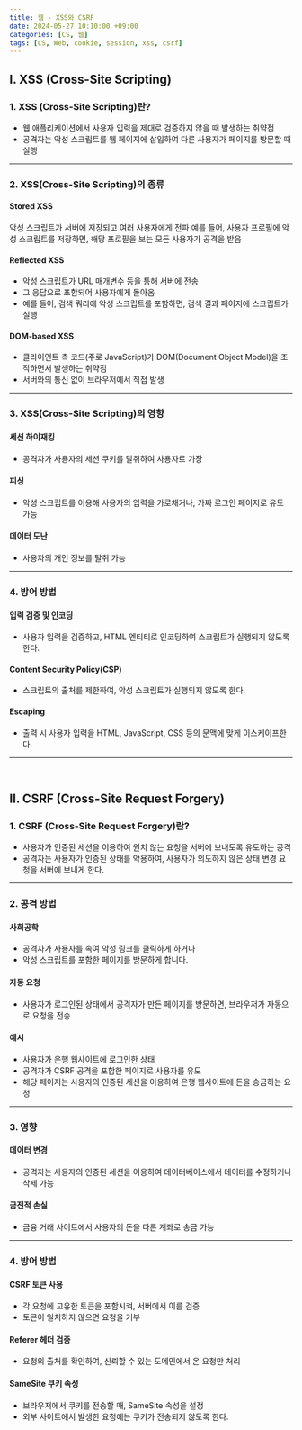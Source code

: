 ```yaml
---
title: 웹 - XSS와 CSRF
date: 2024-05-27 10:10:00 +09:00
categories: [CS, 웹]
tags: [CS, Web, cookie, session, xss, csrf]
---
```


## Ⅰ. XSS (Cross-Site Scripting)

### 1. XSS (Cross-Site Scripting)란?

- 웹 애플리케이션에서 사용자 입력을 제대로 검증하지 않을 때 발생하는 취약점
- 공격자는 악성 스크립트를 웹 페이지에 삽입하여 다른 사용자가 페이지를 방문할 때 실행

---

### 2. XSS(Cross-Site Scripting)의 종류

#### Stored XSS
악성 스크립트가 서버에 저장되고 여러 사용자에게 전파
예를 들어, 사용자 프로필에 악성 스크립트를 저장하면, 해당 프로필을 보는 모든 사용자가 공격을 받음

#### Reflected XSS
- 악성 스크립트가 URL 매개변수 등을 통해 서버에 전송
- 그 응답으로 포함되어 사용자에게 돌아옴
- 예를 들어, 검색 쿼리에 악성 스크립트를 포함하면, 검색 결과 페이지에 스크립트가 실행

#### DOM-based XSS
- 클라이언트 측 코드(주로 JavaScript)가 DOM(Document Object Model)을 조작하면서 발생하는 취약점
- 서버와의 통신 없이 브라우저에서 직접 발생

---

### 3. XSS(Cross-Site Scripting)의 영향

#### 세션 하이재킹
- 공격자가 사용자의 세션 쿠키를 탈취하여 사용자로 가장
  
#### 피싱
- 악성 스크립트를 이용해 사용자의 입력을 가로채거나, 가짜 로그인 페이지로 유도 가능
  
#### 데이터 도난
- 사용자의 개인 정보를 탈취 가능

---

### 4. 방어 방법

#### 입력 검증 및 인코딩
- 사용자 입력을 검증하고, HTML 엔티티로 인코딩하여 스크립트가 실행되지 않도록 한다.
  
#### Content Security Policy(CSP)
- 스크립트의 출처를 제한하여, 악성 스크립트가 실행되지 않도록 한다.
  
#### Escaping
- 출력 시 사용자 입력을 HTML, JavaScript, CSS 등의 문맥에 맞게 이스케이프한다.

---
<br>

## Ⅱ. CSRF (Cross-Site Request Forgery)

### 1. CSRF (Cross-Site Request Forgery)란?

- 사용자가 인증된 세션을 이용하여 원치 않는 요청을 서버에 보내도록 유도하는 공격
- 공격자는 사용자가 인증된 상태를 악용하여, 사용자가 의도하지 않은 상태 변경 요청을 서버에 보내게 한다.

---

### 2. 공격 방법

#### 사회공학
- 공격자가 사용자를 속여 악성 링크를 클릭하게 하거나
- 악성 스크립트를 포함한 페이지를 방문하게 합니다.
  
#### 자동 요청
- 사용자가 로그인된 상태에서 공격자가 만든 페이지를 방문하면, 브라우저가 자동으로 요청을 전송

#### 예시
- 사용자가 은행 웹사이트에 로그인한 상태
- 공격자가 CSRF 공격을 포함한 페이지로 사용자를 유도
- 해당 페이지는 사용자의 인증된 세션을 이용하여 은행 웹사이트에 돈을 송금하는 요청

---

### 3. 영향

#### 데이터 변경
- 공격자는 사용자의 인증된 세션을 이용하여 데이터베이스에서 데이터를 수정하거나 삭제 가능

#### 금전적 손실
- 금융 거래 사이트에서 사용자의 돈을 다른 계좌로 송금 가능

---

### 4. 방어 방법

#### CSRF 토큰 사용
- 각 요청에 고유한 토큰을 포함시켜, 서버에서 이를 검증
-  토큰이 일치하지 않으면 요청을 거부
  
#### Referer 헤더 검증
- 요청의 출처를 확인하여, 신뢰할 수 있는 도메인에서 온 요청만 처리

#### SameSite 쿠키 속성
- 브라우저에서 쿠키를 전송할 때, SameSite 속성을 설정
- 외부 사이트에서 발생한 요청에는 쿠키가 전송되지 않도록 한다.